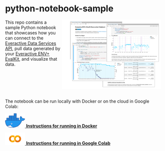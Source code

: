 # python-notebook-sample

<div style="display: flex">
<span style="vertical-align: text-top">This repo contains a sample Python notebook that showcases how you can connect to the <a href="https://docs.api.everactive.com/reference/data-services-api-overview">Everactive Data Services API</a>, pull data generated by your <a href="https://everactive.com/product/environmental-evaluation-kit/">Everactive ENV+ EvalKit</a>, and visualize that data.</span>
<img src="docs/images/community_logos/spacer.png" width="20px"/>
<img src="docs/images/notebook_montage.png" width="300px"/>
</div>

<br>

The notebook can be run locally with Docker or on the cloud in Google Colab:
<br>

<p>
    <a href="docs/how_to_run_in_docker.md">
        <img src="docs/images/community_logos/docker.png" width="64"/>
        <span><b>Instructions for running in Docker</b></span>
    </a>
</p>

<p>
    <a href="docs/how_to_run_in_colab.md">
        <img src="docs/images/community_logos/google_colab.png" width="64"/>
        <span><b>Instructions for running in Google Colab</b></span>
    </a>
</p>